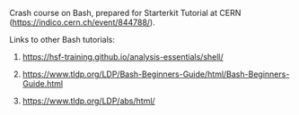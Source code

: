Crash course on Bash, prepared for Starterkit Tutorial at CERN (https://indico.cern.ch/event/844788/).

Links to other Bash tutorials:

1. https://hsf-training.github.io/analysis-essentials/shell/

2. https://www.tldp.org/LDP/Bash-Beginners-Guide/html/Bash-Beginners-Guide.html

3. https://www.tldp.org/LDP/abs/html/

 
